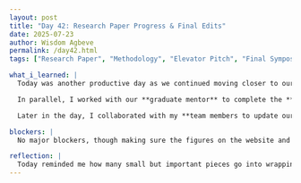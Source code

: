 ```yaml
---
layout: post
title: "Day 42: Research Paper Progress & Final Edits"
date: 2025-07-23
author: Wisdom Agbeve
permalink: /day42.html
tags: ["Research Paper", "Methodology", "Elevator Pitch", "Final Symposium", "Overleaf", "Teamwork"]

what_i_learned: |
  Today was another productive day as we continued moving closer to our final deliverables. I focused heavily on the **research paper**, making significant progress on both the **Methodology** and **Datasets Used** sections. Clarifying our model structure, data sources, and preprocessing steps helped strengthen the technical narrative and ensured everything is well-documented for our readers.

  In parallel, I worked with our **graduate mentor** to complete the **final edits for our elevator pitch video**, making sure it was clean, concise, and ready for public viewing. It was a great chance to polish the delivery and messaging one last time before it gets featured.

  Later in the day, I collaborated with my **team members to update our project website**, refining visuals and uploading the final versions of **graphs, charts, and figures** that summarize our findings. Seeing everything come together—research, visuals, and storytelling—felt very rewarding.

blockers: |
  No major blockers, though making sure the figures on the website and paper match exactly has taken careful coordination.

reflection: |
  Today reminded me how many small but important pieces go into wrapping up a large project. Whether it's refining the wording of a methodology paragraph or tweaking the color scheme of a graph, every detail contributes to how the work is received. I’m proud of the progress we’ve made and excited to present it all at the final symposium.
---
```

